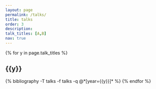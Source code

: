 ```yaml
---
layout: page
permalink: /talks/
title: talks
order: 3
description:
talk_titles: [A,B]
nav: true
---
```


<div class="publications">

{% for y in page.talk_titles %}
  <h2 class="title">{{y}}</h2>
      {% bibliography -T talks -f talks -q @*[year={{y}}]* %}
          {% endfor %}

</div>